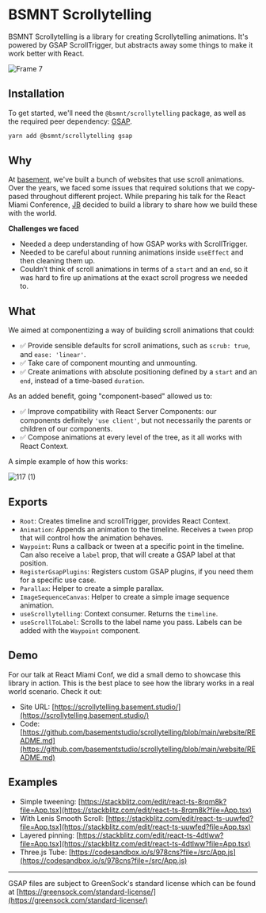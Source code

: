 # BSMNT Scrollytelling

BSMNT Scrollytelling is a library for creating Scrollytelling animations. It's powered by GSAP ScrollTrigger, but abstracts away some things to make it work better with React.

![Frame 7](https://user-images.githubusercontent.com/40034115/233121992-12eb2448-4f62-4cba-b9a3-c0d3e9233aa7.jpg)

## Installation

To get started, we'll need the `@bsmnt/scrollytelling` package, as well as the required peer dependency: [GSAP](https://greensock.com/docs/).

```zsh
yarn add @bsmnt/scrollytelling gsap
```

## Why

At [basement](https://basement.studio/), we've built a bunch of websites that use scroll animations. Over the years, we faced some issues that required solutions that we copy-pased throughout different project. While preparing his talk for the React Miami Conference, [JB](https://twitter.com/julianbenegas8) decided to build a library to share how we build these with the world.

**Challenges we faced**

- Needed a deep understanding of how GSAP works with ScrollTrigger.
- Needed to be careful about running animations inside `useEffect` and then cleaning them up.
- Couldn’t think of scroll animations in terms of a `start` and an `end`, so it was hard to fire up animations at the exact scroll progress we needed to.

## What

We aimed at componentizing a way of building scroll animations that could:

- ✅ Provide sensible defaults for scroll animations, such as `scrub: true`, and `ease: 'linear'`.
- ✅ Take care of component mounting and unmounting.
- ✅ Create animations with absolute positioning defined by a `start` and an `end`, instead of a time-based `duration`.

As an added benefit, going "component-based" allowed us to:

- ✅ Improve compatibility with React Server Components: our components definitely `'use client'`, but not necessarily the parents or children of our components.
- ✅ Compose animations at every level of the tree, as it all works with React Context.

A simple example of how this works:

![117 (1)](https://user-images.githubusercontent.com/40034115/233122199-a201e5a0-20d0-4538-a681-a7e9d6f539bb.png)

## Exports

- `Root`: Creates timeline and scrollTrigger, provides React Context.
- `Animation`: Appends an animation to the timeline. Receives a `tween` prop that will control how the animation behaves.
- `Waypoint`: Runs a callback or tween at a specific point in the timeline. Can also receive a `label` prop, that will create a GSAP label at that position. 
- `RegisterGsapPlugins`: Registers custom GSAP plugins, if you need them for a specific use case.
- `Parallax`: Helper to create a simple parallax.
- `ImageSequenceCanvas`: Helper to create a simple image sequence animation.
- `useScrollytelling`: Context consumer. Returns the `timeline`.
- `useScrollToLabel`: Scrolls to the label name you pass. Labels can be added with the `Waypoint` component.

## Demo

For our talk at React Miami Conf, we did a small demo to showcase this library in action. This is the best place to see how the library works in a real world scenario. Check it out:

- Site URL: [https://scrollytelling.basement.studio/](https://scrollytelling.basement.studio/)
- Code: [https://github.com/basementstudio/scrollytelling/blob/main/website/README.md](https://github.com/basementstudio/scrollytelling/blob/main/website/README.md)

## Examples

- Simple tweening: [https://stackblitz.com/edit/react-ts-8rqm8k?file=App.tsx](https://stackblitz.com/edit/react-ts-8rqm8k?file=App.tsx)
- With Lenis Smooth Scroll: [https://stackblitz.com/edit/react-ts-uuwfed?file=App.tsx](https://stackblitz.com/edit/react-ts-uuwfed?file=App.tsx)
- Layered pinning: [https://stackblitz.com/edit/react-ts-4dtlww?file=App.tsx](https://stackblitz.com/edit/react-ts-4dtlww?file=App.tsx)
- Three.js Tube: [https://codesandbox.io/s/978cns?file=/src/App.js](https://codesandbox.io/s/978cns?file=/src/App.js)

***

GSAP files are subject to GreenSock's standard license which can be found at [https://greensock.com/standard-license/](https://greensock.com/standard-license/)

